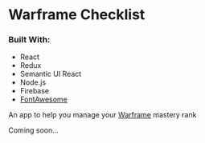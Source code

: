 # Warframe Checklist

### Built With:
- React
- Redux
- Semantic UI React
- Node.js
- Firebase
- [FontAwesome](https://fontawesome.com/license)

An app to help you manage your [Warframe](http://warframe.com) mastery rank

Coming soon...


